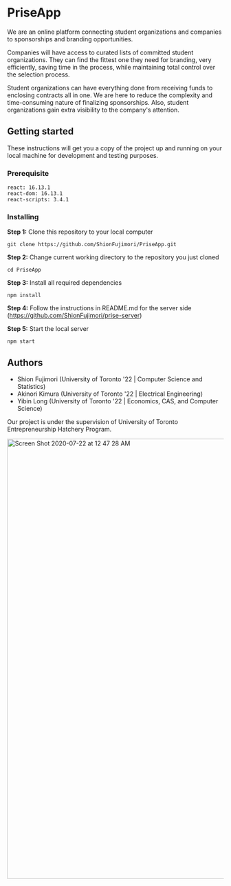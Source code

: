 # PriseApp
We are an online platform connecting student organizations and companies to sponsorships and branding opportunities.

Companies will have access to curated lists of committed student organizations. They can find the fittest one they need for branding, very efficiently, saving time in the process, while maintaining total control over the selection process. 

Student organizations can have everything done from receiving funds to enclosing contracts all in one. We are here to reduce the complexity and time-consuming nature of finalizing sponsorships. Also, student organizations gain extra visibility to the company's attention.

## Getting started
These instructions will get you a copy of the project up and running on your local machine for development and testing purposes.

### Prerequisite
```
react: 16.13.1
react-dom: 16.13.1
react-scripts: 3.4.1
```
### Installing
**Step 1:** Clone this repository to your local computer
```
git clone https://github.com/ShionFujimori/PriseApp.git
```
**Step 2:** Change current working directory to the repository you just cloned
```
cd PriseApp
```
**Step 3:** Install all required dependencies
```
npm install
```
**Step 4:** Follow the instructions in README.md for the server side (https://github.com/ShionFujimori/prise-server)

**Step 5:** Start the local server
```
npm start
```

## Authors
- Shion Fujimori (University of Toronto '22 | Computer Science and Statistics)
- Akinori Kimura (University of Toronto '22 | Electrical Engineering)
- Yibin Long (University of Toronto '22 | Economics, CAS, and Computer Science)

Our project is under the supervision of University of Toronto Entrepreneurship Hatchery Program.

<img width="1021" alt="Screen Shot 2020-07-22 at 12 47 28 AM" src="https://user-images.githubusercontent.com/33429115/88078222-28ab7380-cbb7-11ea-9464-e0f1c0232603.png">
